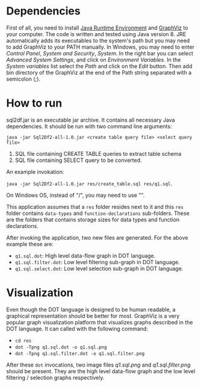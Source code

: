 # Dependencies
First of all, you need to install [Java Runtime Environment](http://www.oracle.com/technetwork/java/javase/downloads/index.html) and [GraphViz](http://www.graphviz.org/Download.php) to your computer. The code is written and tested using Java version 8. JRE automatically adds its executables to the system's path but you may need to add GraphViz to your PATH manually. In Windows, you may need to enter *Control Panel*, *System and Security*, *System*. In the right bar you can select *Advanced System Settings*, and click on *Environment Variables*. In the *System variables* list select the *Path* and click on the *Edit* button. Then add bin directory of the GraphViz at the end of the Path string separated with a semicolon (;).

# How to run
sql2df.jar is an executable jar archive. It contains all necessary Java dependencies. It should be run with two command line arguments:

`java -jar Sql2Df2-all-1.0.jar <create table query file> <select query file>`

1. SQL file containing CREATE TABLE queries to extract table schema
2. SQL file containing SELECT query to be converted.

An example invokation:

`java -jar Sql2Df2-all-1.0.jar res/create_table.sql res/q1.sql`.

On Windows OS, instead of "/", you may need to use "\".

This application assumes that a `res` folder resides next to it and this `res` folder contains `data-types` and `function-declarations` sub-folders. These are the folders that contains storage sizes for data types and function declarations.

After invoking the application, two new files are generated. For the above example these are:
- `q1.sql.dot`: High level data-flow graph in DOT language.
- `q1.sql.filter.dot`: Low level filtering sub-graph in DOT language.
- `q1.sql.select.dot`: Low level selection sub-graph in DOT language.

# Visualization

Even though the DOT language is designed to be human readable, a graphical representation should be better for most. GraphViz is a very popular graph visualization platform that visualizes graphs described in the DOT language. It can called with the following command:

- `cd res`
- `dot -Tpng q1.sql.dot -o q1.sql.png`
- `dot -Tpng q1.sql.filter.dot -o q1.sql.filter.png`

After these `dot` invocations, two image files *q1.sql.png* and *q1.sql.filter.png* should be present. They are the high level data-flow graph and the low level filtering / selection graphs respectively.
